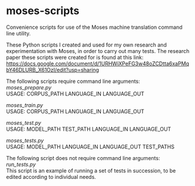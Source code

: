 # moses-scripts
Convenience scripts for use of the Moses machine translation command line utility.

These Python scripts I created and used for my own research and experimentation with Moses, in order to carry out many tests.
The research paper these scripts were created for is found at this link: https://docs.google.com/document/d/1URHWiXPeFG3w48oZCDtta6xaPMqbY46DLURB_X61OzI/edit?usp=sharing

The following scripts require command line arguments:  
*moses_prepare.py*  
USAGE: CORPUS_PATH LANGUAGE_IN LANGUAGE_OUT

*moses_train.py*  
USAGE: CORPUS_PATH LANGUAGE_IN LANGUAGE_OUT

*moses_test.py*  
USAGE: MODEL_PATH TEST_PATH LANGUAGE_IN LANGUAGE_OUT

*moses_tests.py*  
USAGE: MODEL_PATH LANGUAGE_IN LANGUAGE_OUT TEST_PATHS

The following script does not require command line arguments:  
*run_tests.py*  
This script is an example of running a set of tests in succession, to be edited according to individual needs.
